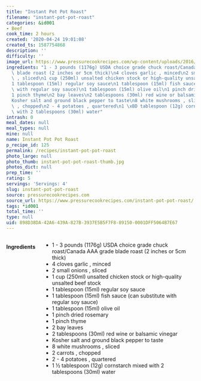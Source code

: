 ```yaml
---
title: "Instant Pot Pot Roast"
filename: "instant-pot-pot-roast"
categories: &id001
- Beef
cook_time: 2 hours
created: '2020-04-24 19:01:08'
created_ts: 1587754868
description: ''
difficulty: ''
image_url: https://www.pressurecookrecipes.com/wp-content/uploads/2016/06/instant-pot-pot-roast-2-293x195.jpg
ingredients: "1 - 3 pounds (1176g) USDA choice grade chuck roast/Canada AAA grade\
  \ blade roast (2 inches or 5cm thick)\n4 cloves garlic , minced\n2 small onions\
  \ , sliced\n1 cup (250ml) unsalted chicken stock or high-quality unsalted beef stock\n\
  1 tablespoon (15ml) regular soy sauce\n1 tablespoon (15ml) fish sauce (can substitute\
  \ with regular soy sauce)\n1 tablespoon (15ml) olive oil\n1 pinch dried rosemary\n\
  1 pinch thyme\n2 bay leaves\n2 tablespoons (30ml) red wine or balsamic vinegar\n\
  Kosher salt and ground black pepper to taste\n8 white mushrooms , sliced\n2 carrots\
  \ , chopped\n2 - 4 potatoes , quartered\n1 \xBD tablespoon (12g) cornstarch mixed\
  \ with 2 tablespoons (30ml) water"
intrash: 0
meal_dates: null
meal_types: null
mine: null
name: Instant Pot Pot Roast
p_recipe_id: 125
permalink: /recipes/instant-pot-pot-roast
photo_large: null
photo_thumb: instant-pot-pot-roast-thumb.jpg
photos_dict: null
prep_time: ''
rating: 5
servings: 'Servings: 4'
slug: instant-pot-pot-roast
source: pressurecookrecipes.com
source_url: https://www.pressurecookrecipes.com/instant-pot-pot-roast/
tags: *id001
total_time: ''
type: null
uid: 898D38DA-42A6-439A-827B-3937E5B5F7F8-89150-0001DFF5064B7E67
---
```

<div class="large-8 medium-7 columns" id="writeup">	</div><!-- #writeup -->
</div><!-- #row-one -->
<div class="row" id="row-two">	<div class="medium-4 small-5 columns" id="ingredients"><h4>Ingredients</h4><div class="box box-ingredients content"><ul>
<li>1 - 3 pounds (1176g) USDA choice grade chuck roast/Canada AAA grade blade roast (2 inches or 5cm thick)</li>
<li>4 cloves garlic , minced</li>
<li>2 small onions , sliced</li>
<li>1 cup (250ml) unsalted chicken stock or high-quality unsalted beef stock</li>
<li>1 tablespoon (15ml) regular soy sauce</li>
<li>1 tablespoon (15ml) fish sauce (can substitute with regular soy sauce)</li>
<li>1 tablespoon (15ml) olive oil</li>
<li>1 pinch dried rosemary</li>
<li>1 pinch thyme</li>
<li>2 bay leaves</li>
<li>2 tablespoons (30ml) red wine or balsamic vinegar</li>
<li>Kosher salt and ground black pepper to taste</li>
<li>8 white mushrooms , sliced</li>
<li>2 carrots , chopped</li>
<li>2 - 4 potatoes , quartered</li>
<li>1 ½ tablespoon (12g) cornstarch mixed with 2 tablespoons (30ml) water</li>
</ul>
</div>	</div>	<div class="medium-6 small-7 columns" id="directions">	</div>